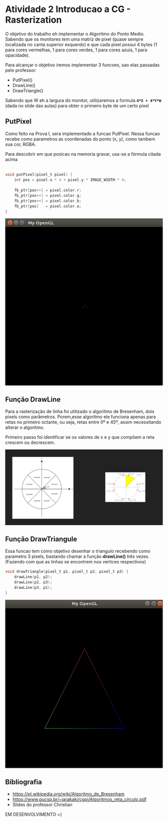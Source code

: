 ﻿# Atividade 2 Introducao a CG - Rasterization

O objetivo do trabalho eh implementar o Algoritmo do Ponto Medio. Sabendo que os monitores tem uma matriz de pixel (quase sempre localizada no canta superior esquerdo) e que cada pixel possui 4 bytes (1 para cores vermelhas, 1 para cores verdes, 1 para cores azuis, 1 para opacidade).

Para alcançar o objetivo iremos implementar 3 funcoes, sao elas passadas pelo professor:

* PutPixel()
* DrawLine()
* DrawTriangle()

Sabendo que W eh a largura do monitor, utilizaremos a formula **`4*X + 4*Y*W`** (dada no slide das aulas) para obter o primeiro byte de um certo pixel

## PutPixel

Como feito na Prova I, sera implementado a funcao PutPixel. Nessa funcao recebe como parametros as coordenadas do ponto (x, y), 
como tambem sua cor, RGBA.

Para descobrir em que posicao na memoria gravar, usa-se a fórmula citada acima

```C

void putPixel(pixel_t pixel) {
    int pos = pixel.x * 4 + pixel.y * IMAGE_WIDTH * 4;
    
    fb_ptr[pos++] = pixel.color.r;
    fb_ptr[pos++] = pixel.color.g;
    fb_ptr[pos++] = pixel.color.b;
    fb_ptr[pos]   = pixel.color.a;
}
```

<p align="center">
  <img src="imagens/figura1.png" >
</p>


## Função DrawLine

Para a rasterização de linha foi utilizado o algoritmo de Bresenham, dois pixels como parâmetros. Porem,esse algoritmo ele funciona apenas para retas no primeiro octante, ou seja, retas entre 0º e 45º, assim necessitando alterar o algoritmo.


Primeiro passo foi identificar se os valores de x e y que compõem a reta crescem ou decrescem.

<p align="center">
  <img src="imagens/1e2.png" >
</p>



















## Função DrawTriangule

Essa funcao tem como objetivo desenhar o triangulo recebendo como parametro 3 pixels, bastando chamar a função **drawLine()** três vezes. (Fazendo com que as linhas se encontrem nos vertices respectivos)

```C
void drawTriangle(pixel_t p1, pixel_t p2, pixel_t p3) {
    drawLine(p1, p2);
    drawLine(p2, p3);
    drawLine(p3, p1);
}
```

<p align="center">
  <img src="imagens/figura2.png" >
</p>

## Bibliografia

- https://pt.wikipedia.org/wiki/Algoritmo_de_Bresenham
- https://www.pucsp.br/~jarakaki/cgpi/Algoritmos_reta_circulo.pdf
- Slides do professor Christian


EM DESENVOLVIMENTO =)
